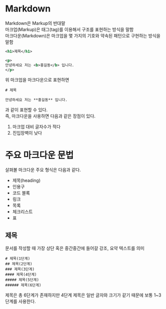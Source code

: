 # Markdown

Markdown은 Markup의 반대말  
마크업(Markup)은 태그(tag)를 이용해서 구조를 표현하는 방식을 말함  
마크다운(Markdown)은 마크업을 몇 가지의 기호와 약속된 패턴으로 구현하는 방식을 말함  

  ```xml
<h1>제목</h1>

<p>
  안녕하세요 저는 <b>홍길동</b> 입니다.
</p>
```

  위 마크업을 마크다운으로 표현하면  
```
# 제목

안녕하세요 저는 **홍길동** 입니다.
```
과 같이 표현할 수 있다.  
즉, 마크다운을 사용하면 다음과 같은 장점이 있다.  

1. 마크업 대비 글자수가 적다
2. 진입장벽이 낮다

# 주요 마크다운 문법  

살펴볼 마크다운 주요 형식은 다음과 같다.

- 제목(heading)
- 인용구
- 코드 블록
- 링크
- 목록
- 체크리스트
- 표

## 제목

문서를 작성할 때 가장 상단 혹은 중간중간에 들어갈 강조, 요약 텍스트를 의미

```
# 제목(1단계)
## 제목(2단계)
### 제목(3단계)
#### 제목(4단계)
##### 제목(5단계)
###### 제목(6단계)
```

제목은 총 6단계가 존재하지만 4단계 제목은 일반 글자와 크기가 같기 때문에 보통 1~3단계를 사용한다.
